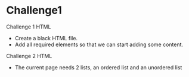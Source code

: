 # Challenge1
Challenge 1 HTML

- Create a black HTML file.
- Add all required elements so that we can start adding some content.

Challenge 2 HTML

- The current page needs 2 lists, an ordered list and an unordered list



